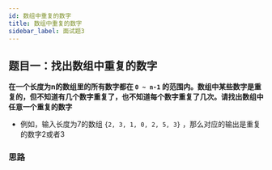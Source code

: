 ```yaml
---
id: 数组中重复的数字
title: 数组中重复的数字
sidebar_label: 面试题3
---
```


## 题目一：找出数组中重复的数字

**在一个长度为n的数组里的所有数字都在 `0 ~ n-1` 的范围内。数组中某些数字是重复的，但不知道有几个数字重复了，也不知道每个数字重复了几次。请找出数组中任意一个重复的数字**

- 例如，输入长度为7的数组 `{2, 3, 1, 0, 2, 5, 3}` ，那么对应的输出是重复的数字2或者3

### 思路